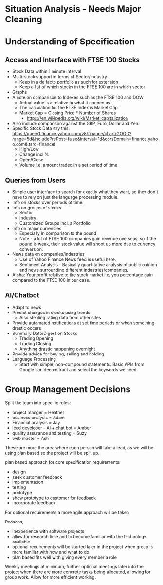 # Situation Analysis - Needs Major Cleaning
# Understanding of Specification
## Access and Interface with FTSE 100 Stocks
- Stock Data within 1 minute interval
- Multi-stock support in terms of Sector/Industry
	- Keep in a de facto portfolio as such for extension
	- Keep a list of which stocks in the FTSE 100 are in which sector
- Graphs
- A note on comparison to Indexes such as the FTSE 100 and DOW
	- Actual value is a relative to what it opened as.
	- The calculation for the FTSE Index is Market Cap
	- Market Cap = Closing Price * Number of Shares
		- https://en.wikipedia.org/wiki/Market_capitalization
- Also include comparison against the GBP, Euro, Dollar and Yen.
- Specific Stock Data (try this: https://query1.finance.yahoo.com/v8/finance/chart/GOOG?range=5d&includePrePost=false&interval=1d&corsDomain=finance.yahoo.com&.tsrc=finance)
	- High/Low
	- Change incl %
	- Open/Close
	- Volume i.e. amount traded in a set period of time

## Queries from Users
- Simple user interface to search for exactly what they want, so they don't have to rely on just the language processing module.
- Info on stocks over periods of time.
- Info on groups of stocks.
	- Sector
	- Industry
	- Customized Groups incl. a Portfolio
- Info on major currencies
	- Especially in comparison to the pound
	- Note - a lot of FTSE 100 companies gain revenue overseas, so if the pound is weak, their stock value will shoot up more due to currency conversion.
- News data on companies/industries
	- Use of Yahoo Finance News feed is useful here.
	- Sentiment Analysis - Basically quantitative analysis of public opinion and news surrounding different industries/companies.
- Alpha: Your profit relative to the stock market i.e. you percentage gain compared to the FTSE 100 in our case.

## AI/Chatbot
- Adapt to news
- Predict changes in stocks using trends
	- Also stealing rating data from other sites
- Provide automated notifications at set time periods or when something drastic occurs
- Summary Data/Digest on Stocks
	- Trading Opening
	- Trading Closing
	- Anything drastic happening overnight
- Provide advice for buying, selling and holding
- Language Processing
	- Start with simple, non-compound statements. Basic APIs from Google can deconstruct and select the keywords we need.

# Group Management Decisions

Split the team into specific roles:
- project manger = Heather
- business analysis = Adam
- Financial analysis  = Jay
- lead developer - AI + chat bot = Amber
- quality assurance and testing = Suzy
- web master = Ash

These are more the area where each person will take a lead, as we will be using plan based so the project will be split up.

plan based approach for core specification requirements:
- design
- seek customer feedback
- implementation
- testing
- prototype
- show prototype to customer for feedback
- incorporate feedback

For optional requirements a more agile approach will be taken

Reasons;
- inexperience with software projects
- allow for research time and to become familiar with the technology available
- optional requirements will be started later in the project when group is more familiar with how and what to do
- plan based fits well with giving every member a role

Weekly meetings at minimum, further optional meetings later into the project when there are more concrete tasks being allocated, allowing for group work. Allow for more efficient working.
